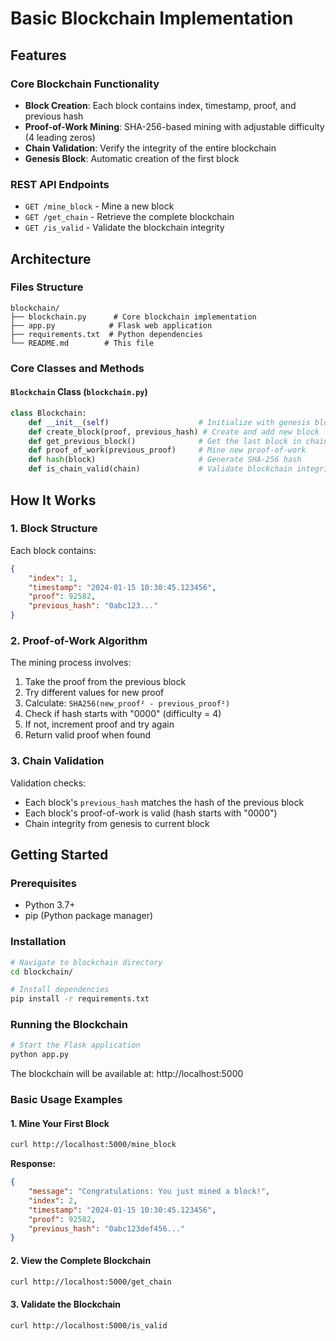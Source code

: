 # Basic Blockchain Implementation


## Features

### Core Blockchain Functionality
- **Block Creation**: Each block contains index, timestamp, proof, and previous hash
- **Proof-of-Work Mining**: SHA-256-based mining with adjustable difficulty (4 leading zeros)
- **Chain Validation**: Verify the integrity of the entire blockchain
- **Genesis Block**: Automatic creation of the first block

### REST API Endpoints
- `GET /mine_block` - Mine a new block
- `GET /get_chain` - Retrieve the complete blockchain
- `GET /is_valid` - Validate the blockchain integrity

## Architecture

### Files Structure
```
blockchain/
├── blockchain.py      # Core blockchain implementation
├── app.py            # Flask web application
├── requirements.txt  # Python dependencies
└── README.md        # This file
```

### Core Classes and Methods

#### `Blockchain` Class (`blockchain.py`)
```python
class Blockchain:
    def __init__(self)                    # Initialize with genesis block
    def create_block(proof, previous_hash) # Create and add new block
    def get_previous_block()              # Get the last block in chain
    def proof_of_work(previous_proof)     # Mine new proof-of-work
    def hash(block)                       # Generate SHA-256 hash
    def is_chain_valid(chain)             # Validate blockchain integrity
```

## How It Works

### 1. Block Structure
Each block contains:
```json
{
    "index": 1,
    "timestamp": "2024-01-15 10:30:45.123456",
    "proof": 92582,
    "previous_hash": "0abc123..."
}
```

### 2. Proof-of-Work Algorithm
The mining process involves:
1. Take the proof from the previous block
2. Try different values for new proof
3. Calculate: `SHA256(new_proof² - previous_proof²)`
4. Check if hash starts with "0000" (difficulty = 4)
5. If not, increment proof and try again
6. Return valid proof when found

### 3. Chain Validation
Validation checks:
- Each block's `previous_hash` matches the hash of the previous block
- Each block's proof-of-work is valid (hash starts with "0000")
- Chain integrity from genesis to current block

## Getting Started

### Prerequisites
- Python 3.7+
- pip (Python package manager)

### Installation
```bash
# Navigate to blockchain directory
cd blockchain/

# Install dependencies
pip install -r requirements.txt
```

### Running the Blockchain
```bash
# Start the Flask application
python app.py
```

The blockchain will be available at: http://localhost:5000

### Basic Usage Examples

#### 1. Mine Your First Block
```bash
curl http://localhost:5000/mine_block
```

**Response:**
```json
{
    "message": "Congratulations: You just mined a block!",
    "index": 2,
    "timestamp": "2024-01-15 10:30:45.123456",
    "proof": 92582,
    "previous_hash": "0abc123def456..."
}
```

#### 2. View the Complete Blockchain
```bash
curl http://localhost:5000/get_chain
```

#### 3. Validate the Blockchain
```bash
curl http://localhost:5000/is_valid
```